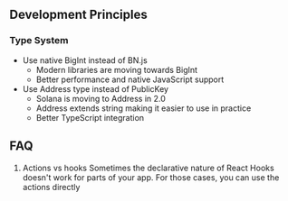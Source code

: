 ## Development Principles

### Type System

- Use native BigInt instead of BN.js
  - Modern libraries are moving towards BigInt
  - Better performance and native JavaScript support
- Use Address type instead of PublicKey
  - Solana is moving to Address in 2.0
  - Address extends string making it easier to use in practice
  - Better TypeScript integration

## FAQ

1. Actions vs hooks
   Sometimes the declarative nature of React Hooks doesn't work for parts of your app. For those cases, you can use the actions directly
